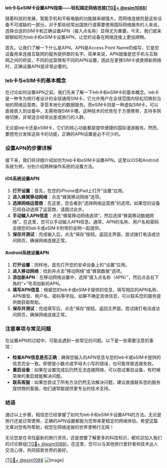 **leb卡与eSIM卡设置APN指南——轻松搞定网络连接[[TG💪+ @esim1088](https://t.me/s/esim1088)]**

随着科技的发展，智能手机和平板电脑的功能越来越强大，而网络连接则是这些设备不可或缺的一部分。对于那些经常出国旅行或需要使用国际网络服务的人来说，选择合适的SIM卡和正确设置APN（接入点名称）显得尤为重要。今天，我们就来聊聊如何为leb卡和eSIM卡设置APN，让您的设备在网络连接上更加顺畅。

首先，让我们了解一下什么是APN。APN是Access Point Name的缩写，它是您设备用来连接互联网的服务提供商的名字。简单来说，APN就像是您手机与互联网之间的桥梁，不同的运营商有不同的APN设置，因此在更换SIM卡或使用新网络时，正确设置APN是非常必要的。

### leb卡与eSIM卡的基本概念

在讨论如何设置APN之前，我们先来了解一下leb卡和eSIM卡的基本概念。leb卡是一种专为旅行者设计的全球通用SIM卡，它允许用户在全球范围内轻松切换到当地的网络运营商，享受本地化的数据服务。而eSIM卡则是一种虚拟SIM卡，可以直接嵌入到设备中，无需物理SIM卡槽。这种技术的优势在于方便携带，支持多网络切换，非常适合经常出差或旅行的人群。

无论是leb卡还是eSIM卡，它们的核心功能都是提供便捷的国际漫游服务。然而，要想充分发挥这些卡的功能，正确的APN设置是必不可少的。

### 设置APN的步骤详解

接下来，我们将详细介绍如何为leb卡和eSIM卡设置APN。这里以iOS和Android系统为例，分别介绍两种操作系统的设置方法。

#### iOS系统设置APN

1. **打开设置**：首先，在您的iPhone或iPad上打开“设置”应用。
2. **进入蜂窝移动网络**：点击“蜂窝移动网络”选项。
3. **选择网络运营商**：在这里，您会看到“选择网络运营商”的选项。如果您的设备已经自动选择了运营商，请跳过此步。
4. **手动输入APN信息**：点击“蜂窝移动网络选项”，然后选择“蜂窝移动数据网络”。在这里，您可以手动输入APN信息。通常，APN的名称、用户名和密码会随您的leb卡或eSIM卡附带的说明一起提供。
5. **保存并测试**：完成输入后，点击“保存”按钮。返回主界面，尝试拨打电话或访问网页，确保网络连接正常。

#### Android系统设置APN

1. **打开设置**：同样地，首先打开您的安卓设备上的“设置”应用。
2. **进入移动网络**：找到并点击“移动网络”或“蜂窝数据”选项。
3. **添加新APN**：在移动网络设置中，选择“接入点名称（APN）”，然后点击右下角的“+”号添加新的APN。
4. **填写APN信息**：根据您的leb卡或eSIM卡提供的信息，填写相应的APN名称、APN类型、用户名、密码等字段。如果不确定具体信息，可以联系您的服务提供商获取帮助。
5. **保存并测试**：完成填写后，点击“保存”按钮。返回主界面，尝试拨打电话或访问网页，确保网络连接正常。

### 注意事项与常见问题

在设置APN的过程中，可能会遇到一些常见的问题。以下是一些需要注意的事项：

- **检查APN信息是否正确**：确保您输入的APN信息与您的leb卡或eSIM卡提供的信息完全一致。即使是小数点或字母大小写的错误，也可能导致连接失败。
- **重启设备**：如果在设置完成后仍然无法连接网络，可以尝试重启设备，有时候简单的重启就能解决问题。
- **联系客服**：如果您尝试了所有方法仍然无法解决问题，建议直接联系您的服务提供商的客服，他们通常能提供更专业的技术支持。

### 结语

通过以上步骤，相信您已经掌握了如何为leb卡和eSIM卡设置APN的方法。无论是旅行还是日常使用，正确的APN设置都能为您带来更稳定的网络体验。希望这篇文章对您有所帮助，祝您在网络连接的世界里畅行无阻！

无论您是在寻找最新的旅行资讯，还是想要了解更多的科技知识，都欢迎加入我们的讨论群组[[TG💪+ @esim1088](https://t.me/s/esim1088)]。在这里，您可以与其他旅行爱好者和技术达人交流心得，共同探索世界的美好。

[[TG💪+ @esim1088](https://t.me/s/esim1088) ![Image](https://i.postimg.cc/4NQfJmqS/Snipaste-2025-05-13-00-14-12.png)]